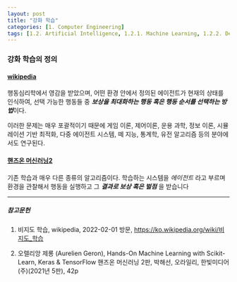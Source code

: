 ```yaml
---
layout: post
title: "강화 학습"
categories: [1. Computer Engineering]
tags: [1.2. Artificial Intelligence, 1.2.1. Machine Learning, 1.2.2. Deep Learning, Reinforcement Learning]
---
```



### 강화 학습의 정의

#### [wikipedia](https://ko.wikipedia.org/wiki/강화_학습)

행동심리학에서 영감을 받았으며, 어떤 환경 안에서 정의된 에이전트가 현재의 상태를 인식하여, 
선택 가능한 행동들 중 ***보상을 최대화하는 행동 혹은 행동 순서를 선택하는 방법***이다. 

이러한 문제는 매우 포괄적이기 때문에 게임 이론, 제어이론, 운용 과학, 정보 이론, 시뮬레이션 기반 최적화, 
다중 에이전트 시스템, 떼 지능, 통계학, 유전 알고리즘 등의 분야에서도 연구된다.

#### [핸즈온 머신러닝2](https://tensorflow.blog/핸즈온-머신러닝-1장2장/1-3-머신러닝-시스템의-종류/)

기존 학습과 매우 다른 종류의 알고리즘이다. 학습하는 시스템을 *에이전트* 라고 부르며 환경을 관찰해서 행동을 실행하고
그 ***결과로 보상 혹은 벌점*** 을 받습니다

---

##### 참고문헌

1) 비지도 학습, wikipedia, 2022-02-01 방문, https://ko.wikipedia.org/wiki/비지도_학습

2) 오렐리앙 제롱 (Aurelien Geron), Hands-On Machine Learning with Scikit-Learn, Keras & TensorFlow 핸즈온 머신러닝 2판, 박해선, 오라일리, 한빛미디어(주)(2021년 5판), 42p
